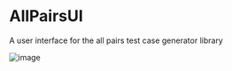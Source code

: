 # AllPairsUI
A user interface for the all pairs test case generator library

![image](https://github.com/IgnacioSambrailo/AllPairsUI/assets/105213331/80e466b1-47a6-4024-97b3-ef853e0ec5b0)
